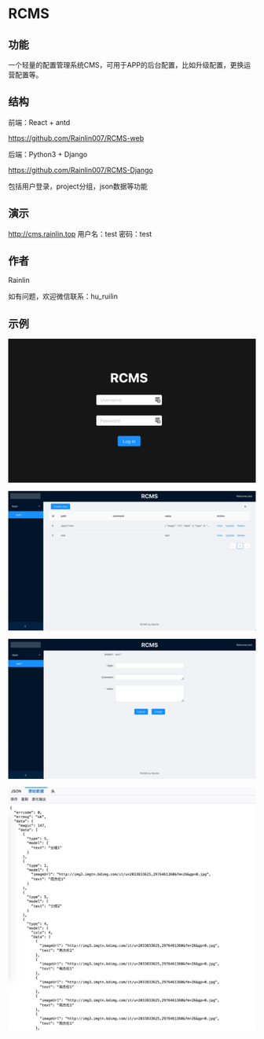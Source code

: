 # RCMS
## 功能
一个轻量的配置管理系统CMS，可用于APP的后台配置，比如升级配置，更换运营配置等。
## 结构
前端：React + antd

https://github.com/Rainlin007/RCMS-web

后端：Python3 + Django

https://github.com/Rainlin007/RCMS-Django

包括用户登录，project分组，json数据等功能

## 演示
http://cms.rainlin.top
用户名：test
密码：test

## 作者
Rainlin

如有问题，欢迎微信联系：hu_ruilin

## 示例
![登录](https://raw.githubusercontent.com/Rainlin007/RCMS-web/master/imgs/1.jpg)

![显示](https://raw.githubusercontent.com/Rainlin007/RCMS-web/master/imgs/2.jpg)

![增加](https://raw.githubusercontent.com/Rainlin007/RCMS-web/master/imgs/3.jpg)

![json](https://raw.githubusercontent.com/Rainlin007/RCMS-web/master/imgs/4.jpg)